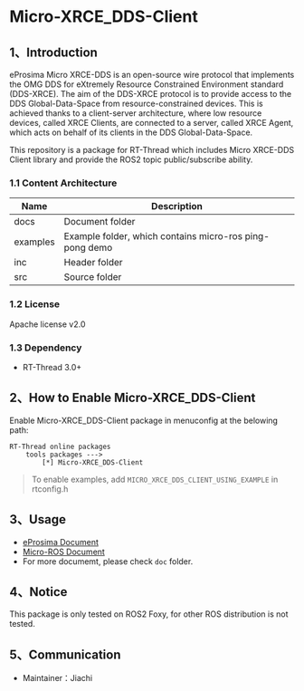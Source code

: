 # Micro-XRCE_DDS-Client

## 1、Introduction

eProsima Micro XRCE-DDS is an open-source wire protocol that implements the OMG DDS for eXtremely Resource Constrained Environment standard (DDS-XRCE). The aim of the DDS-XRCE protocol is to provide access to the DDS Global-Data-Space from resource-constrained devices. This is achieved thanks to a client-server architecture, where low resource devices, called XRCE Clients, are connected to a server, called XRCE Agent, which acts on behalf of its clients in the DDS Global-Data-Space.

This repository is a package for RT-Thread which includes Micro XRCE-DDS Client library and provide the ROS2 topic public/subscribe ability.

### 1.1 Content Architecture

| Name | Description |
| ---- | ---- |
| docs  | Document folder |
| examples | Example folder, which contains micro-ros ping-pong demo |
| inc  | Header folder |
| src  | Source folder |

### 1.2 License

Apache license v2.0

### 1.3 Dependency

- RT-Thread 3.0+

## 2、How to Enable Micro-XRCE_DDS-Client

Enable Micro-XRCE_DDS-Client package in menuconfig at the belowing path:

```
RT-Thread online packages
    tools packages --->
        [*] Micro-XRCE_DDS-Client
```

> To enable examples, add `MICRO_XRCE_DDS_CLIENT_USING_EXAMPLE` in rtconfig.h

## 3、Usage

* [eProsima Document](https://micro-xrce-dds.docs.eprosima.com/en/latest/)
* [Micro-ROS Document](https://micro-ros.github.io/docs/concepts/middleware/Micro_XRCE-DDS/)
* For more documemt, please check `doc` folder.

## 4、Notice

This package is only tested on ROS2 Foxy, for other ROS distribution is not tested.

## 5、Communication

* Maintainer：Jiachi
